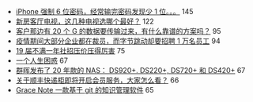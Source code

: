 - [iPhone 强制 6 位密码，经常输完密码发现少 1 位。。。](https://www.v2ex.com/t/667513) 145
- [新房客厅电视，这几种电视选哪个最好？](https://www.v2ex.com/t/667479) 122
- [客户那边有 20 个 G 的数据要传输过来，有什么靠谱的方案吗？](https://www.v2ex.com/t/667505) 95
- [疫情期间大部分企业都在裁员，而字节跳动却要招聘 1 万名员工](https://www.v2ex.com/t/667492) 94
- [19 届不满一年社招压价压得厉害](https://www.v2ex.com/t/667564) 75
- [一个人生困惑](https://www.v2ex.com/t/667497) 67
- [群晖发布了 20 年款的 NAS： DS920+. DS220+, DS720+ 和 DS420+](https://www.v2ex.com/t/667498) 67
- [关于顺丰快递柜即将开启会员服务，大家怎么看？](https://www.v2ex.com/t/667491) 66
- [Grace Note 一款基于 git 的知识管理软件](https://www.v2ex.com/t/667515) 65